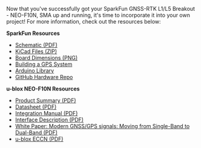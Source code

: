 Now that you've successfully got your SparkFun GNSS-RTK L1/L5 Breakout - NEO-F10N, SMA up and running, it's time to incorporate it into your own project! For more information, check out the resources below:

**SparkFun Resources**

* [Schematic (PDF)](../assets/board_files/SparkFun_GNSS_L1_L5_BreakoutNEO-F10N_Schematic_V10.pdf)
* [KiCad Files (ZIP)](../assets/board_files/SparkFun_NEO-F10N_v10.zip)
* [Board Dimensions (PNG)](../assets/img/SparkFun_NEO-F10N-Board_Dimensions.jpg)
* [Building a GPS System](https://www.sparkfun.com/gps)
* [Arduino Library](https://github.com/sparkfun/SparkFun_u-blox_GNSS_v3)
* [GitHub Hardware Repo](https://github.com/sparkfun/SparkFun_u-blox_NEO-F10N)



**u-blox NEO-F10N Resources**

* [Product Summary (PDF)](../assets/component_documentation/NEO-F10N_ProductSummary_UBX-22038758.pdf)
* [Datasheet (PDF)](../assets/component_documentation/NEO-F10N_DataSheet_UBX-23002117.pdf)
* [Integration Manual (PDF)](../assets/component_documentation/NEO-F10N_IntegrationManual_UBXDOC-963802114-12193.pdf)
* [Interface Description (PDF)](../assets/component_documentation/u-blox-F10-SPG-6.00_InterfaceDescription_UBX-23002975.pdf)
* [White Paper: Modern GNSS/GPS signals: Moving from Single-Band to Dual-Band (PDF)](../assets/component_documentation/GPS-signals-migration-wp.pdf)
* [u-blox ECCN (PDF)](../assets/component_documentation/Ublox_ECCN.pdf)
